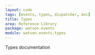 ```yaml
---
layout: code
tags: [events, types, dispatcher, mvc]
title: Types
area: Reference Library
package: watson.events
module: watson.events.types
---
```


Types documentation